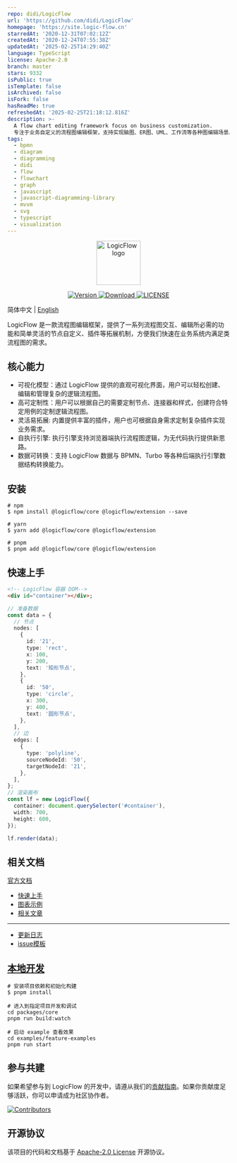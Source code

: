 ```yaml
---
repo: didi/LogicFlow
url: 'https://github.com/didi/LogicFlow'
homepage: 'https://site.logic-flow.cn'
starredAt: '2020-12-31T07:02:12Z'
createdAt: '2020-12-24T07:55:38Z'
updatedAt: '2025-02-25T14:29:40Z'
language: TypeScript
license: Apache-2.0
branch: master
stars: 9332
isPublic: true
isTemplate: false
isArchived: false
isFork: false
hasReadMe: true
refreshedAt: '2025-02-25T21:18:12.816Z'
description: >-
  A flow chart editing framework focus on business customization. 
  专注于业务自定义的流程图编辑框架，支持实现脑图、ER图、UML、工作流等各种图编辑场景。
tags:
  - bpmn
  - diagram
  - diagramming
  - didi
  - flow
  - flowchart
  - graph
  - javascript
  - javascript-diagramming-library
  - mvvm
  - svg
  - typescript
  - visualization
---
```


<p align="center">
  <a href="https://site.logic-flow.cn" target="_blank">
    <img
      src="https://site.logic-flow.cn/logo.png"
      alt="LogicFlow logo"
      width="100"
    />
  </a>
</p>

<p align="center">
  <a href="https://www.npmjs.com/package/@logicflow/core">
    <img src="https://img.shields.io/npm/v/@logicflow/core" alt="Version">
  </a>
  <a href="https://www.npmjs.com/package/@logicflow/core">
    <img src="https://img.shields.io/npm/dm/@logicflow/core" alt="Download">
  </a>
  <a href="https://github.com/didi/LogicFlow/blob/master/LICENSE">
    <img src="https://img.shields.io/npm/l/@logicflow/core" alt="LICENSE">
  </a>
</p>

简体中文 | [English](/README.en-US.md)

LogicFlow 是一款流程图编辑框架，提供了一系列流程图交互、编辑所必需的功能和简单灵活的节点自定义、插件等拓展机制，方便我们快速在业务系统内满足类流程图的需求。

## 核心能力

- 可视化模型：通过 LogicFlow 提供的直观可视化界面，用户可以轻松创建、编辑和管理复杂的逻辑流程图。
- 高可定制性：用户可以根据自己的需要定制节点、连接器和样式，创建符合特定用例的定制逻辑流程图。
- 灵活易拓展: 内置提供丰富的插件，用户也可根据自身需求定制复杂插件实现业务需求。
- 自执行引擎: 执行引擎支持浏览器端执行流程图逻辑，为无代码执行提供新思路。
- 数据可转换：支持 LogicFlow 数据与 BPMN、Turbo 等各种后端执行引擎数据结构转换能力。

## 安装

```shell
# npm
$ npm install @logicflow/core @logicflow/extension --save

# yarn
$ yarn add @logicflow/core @logicflow/extension

# pnpm
$ pnpm add @logicflow/core @logicflow/extension
```

## 快速上手

```html
<!-- LogicFlow 容器 DOM-->
<div id="container"></div>;
```
```typescript
// 准备数据
const data = {
  // 节点
  nodes: [
    {
      id: '21',
      type: 'rect',
      x: 100,
      y: 200,
      text: '矩形节点',
    },
    {
      id: '50',
      type: 'circle',
      x: 300,
      y: 400,
      text: '圆形节点',
    },
  ],
  // 边
  edges: [
    {
      type: 'polyline',
      sourceNodeId: '50',
      targetNodeId: '21',
    },
  ],
};
// 渲染画布
const lf = new LogicFlow({
  container: document.querySelector('#container'),
  width: 700,
  height: 600,
});

lf.render(data);
```

## 相关文档

[官方文档](https://site.logic-flow.cn/)

- [快速上手](https://site.logic-flow.cn/tutorial/get-started)
- [图表示例](https://site.logic-flow.cn/examples)
- [相关文章](https://site.logic-flow.cn/article/architecture-of-logicflow)

---
- [更新日志](https://github.com/didi/LogicFlow/releases)
- [issue模板](https://github.com/didi/LogicFlow/issues/new/choose)

## [本地开发](/CONTRIBUTING.md)

```shell
# 安装项目依赖和初始化构建
$ pnpm install

# 进入到指定项目开发和调试
cd packages/core
pnpm run build:watch

# 启动 example 查看效果
cd examples/feature-examples
pnpm run start
```

## 参与共建

如果希望参与到 LogicFlow 的开发中，请遵从我们的[贡献指南](/CONTRIBUTING.md)。如果你贡献度足够活跃，你可以申请成为社区协作者。

<a href="https://github.com/didi/LogicFlow/graphs/contributors">
<img src="https://raw.githubusercontent.com/didi/LogicFlow/master/CONTRIBUTORS.svg" alt="Contributors" />
</a>

## 开源协议

该项目的代码和文档基于 [Apache-2.0 License](/LICENSE) 开源协议。
